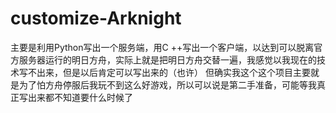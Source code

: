 # customize-Arknight
主要是利用Python写出一个服务端，用C ++写出一个客户端，以达到可以脱离官方服务器运行的明日方舟，实际上就是把明日方舟交替一遍，我感觉以我现在的技术写不出来，但是以后肯定可以写出来的（也许）
但确实我这个这个项目主要就是为了怕方舟停服后我玩不到这么好游戏，所以可以说是第二手准备，可能等我真正写出来都不知道要什么时候了
